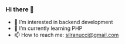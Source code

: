 ### Hi there 👋

<!--
**silranucci/silranucci** is a ✨ _special_ ✨ repository because its `README.md` (this file) appears on your GitHub profile.

Here are some ideas to get you started:
- 🔭 I’m currently working on 
- 👯 I’m looking to collaborate on ...
- 🤔 I’m looking for help with ...
- 😄 Pronouns: ...
- ⚡ Fun fact: ...
-

- 💬 Ask me about ...
-->

- 👀 I’m interested in backend development
- 🌱 I’m currently learning PHP
- 📫 How to reach me: silranucci@gmail.com
